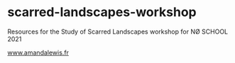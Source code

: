 # scarred-landscapes-workshop
Resources for the Study of Scarred Landscapes workshop for NØ SCHOOL 2021

www.amandalewis.fr